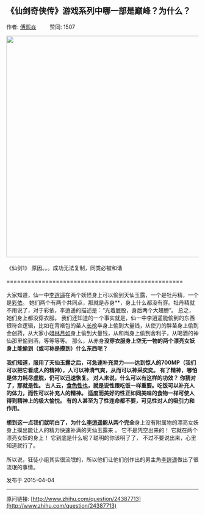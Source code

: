## 《仙剑奇侠传》游戏系列中哪一部是巅峰？为什么？

作者: [傅熙焱](http://www.zhihu.com/people/TigerQiuQiu)&nbsp;&nbsp;&nbsp;&nbsp;&nbsp;&nbsp;&nbsp;&nbsp; 赞同: 1507


<img src="http://pic4.zhimg.com/0ceb15221bd88a08d019423b13b40877_b.jpg" data-rawwidth="580" data-rawheight="326" class="origin_image zh-lightbox-thumb" width="580" data-original="http://pic4.zhimg.com/0ceb15221bd88a08d019423b13b40877_r.jpg"><br><br>《仙剑1》 原因。。。成功无法复制，同类必被和谐<br><br>==================================================<br><br>大家知道，仙一中<a class=" wrap external" href="http://www.baidu.com/s?wd=%E6%9D%8E%E9%80%8D%E9%81%A5&amp;ie=gbk&amp;tn=SE_hldp00990_u6vqbx10" target="_blank" rel="nofollow noreferrer">李逍遥<i class="icon-external"></i></a>在两个妖怪身上可以偷到天仙玉露，一个是牡丹精，一个是<a class=" wrap external" href="http://www.baidu.com/s?wd=%E5%BD%A9%E4%BE%9D&amp;ie=gbk&amp;tn=SE_hldp00990_u6vqbx10" target="_blank" rel="nofollow noreferrer">彩依<i class="icon-external"></i></a>。 她们两个有两个共同点，那就是赤身**，身上什么都没有穿。牡丹精就不用说了，对于彩依，李逍遥的描述是：“光着屁股，身后两个大翅膀”。 总之，她们身上都没穿衣服。 我们还知道的一个事实就是，仙一中李逍遥能偷到的东西很符合逻辑，比如在背褡包的苗人<a class=" wrap external" href="http://www.baidu.com/s?wd=%E9%95%BF%E6%9E%AA&amp;ie=gbk&amp;tn=SE_hldp00990_u6vqbx10" target="_blank" rel="nofollow noreferrer">长枪<i class="icon-external"></i></a>卒身上偷到大量钱，从使刀的胖苗身上偷到金创药，从大家小姐<a class=" wrap external" href="http://www.baidu.com/s?wd=%E6%9E%97%E6%9C%88%E5%A6%82&amp;ie=gbk&amp;tn=SE_hldp00990_u6vqbx10" target="_blank" rel="nofollow noreferrer">林月如<i class="icon-external"></i></a>身上偷到大量钱，从和尚身上偷到舍利子，从喝酒的神仙那里偷到酒，等等等等。 那么，从赤身**没穿衣服身上空无一物的两个漂亮女妖身上能偷到（或可称是摸到）什么东西呢？<br><br>我们知道，服用了天仙玉露之后，可急速补充灵力——达到惊人的700MP（我们可以把它看成人的精神），人可以神清气爽，从而可以神采奕奕。 有了精神，哪怕是体力耗尽虚脱，仍可以迅速恢复。 对人来说，什么可以有这样的功效？ 你猜对了，那就是性。 古人云，<a class=" wrap external" href="http://www.baidu.com/s?wd=%E9%A3%9F%E8%89%B2%E6%80%A7%E4%B9%9F&amp;ie=gbk&amp;tn=SE_hldp00990_u6vqbx10" target="_blank" rel="nofollow noreferrer">食色性也<i class="icon-external"></i></a>，就是说性跟吃饭一样重要。吃饭可以补充人的体力，而性可以补充人的精神。 适度而美好的性正如同美味的食物一样可使人得到精神上的极大愉悦。 有的人甚至为了性连命都不要，可见性对人的吸引力和作用。<br><br>想到这一点我们就明白了，为什么<a class=" wrap external" href="http://www.baidu.com/s?wd=%E6%9D%8E%E9%80%8D%E9%81%A5&amp;ie=gbk&amp;tn=SE_hldp00990_u6vqbx10" target="_blank" rel="nofollow noreferrer">李逍遥<i class="icon-external"></i></a>能从两个完全**身上没有附属物的漂亮女妖身上摸出能让人的精力快速补满的天仙玉露来 。 它不是凭空出来的！ 它就在两个漂亮女妖的身上！ 它到底是什么呢？聪明的你该明了了， 不过不要说出来，心里知道就行了。<br><br>所以说，狂徒小组其实很流氓的，所以他们让他们创作出的男主角<a class=" wrap external" href="http://www.baidu.com/s?wd=%E6%9D%8E%E9%80%8D%E9%81%A5&amp;ie=gbk&amp;tn=SE_hldp00990_u6vqbx10" target="_blank" rel="nofollow noreferrer">李逍遥<i class="icon-external"></i></a>做出了很流氓的事情。



发布于 2015-04-04



---
原问链接: [http://www.zhihu.com/question/24387713](http://www.zhihu.com/question/24387713)